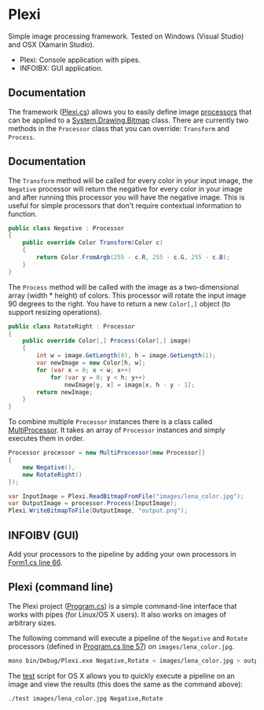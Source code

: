 # Plexi

Simple image processing framework. Tested on Windows (Visual Studio) and OSX (Xamarin Studio).

- Plexi: Console application with pipes.
- INFOIBX: GUI application.

## Documentation

The framework ([Plexi.cs](https://github.com/mrexodia/Plexi/blob/master/Plexi/Plexi.cs)) allows you to easily define image [processors](https://github.com/mrexodia/Plexi/blob/master/Plexi/Plexi.cs#L30) that can be applied to a [System.Drawing.Bitmap](https://msdn.microsoft.com/en-us/library/system.drawing.bitmap(v=vs.110).aspx) class. There are currently two methods in the `Processor` class that you can override: `Transform` and `Process`.

## Documentation

The `Transform` method will be called for every color in your input image, the `Negative` processor will return the negative for every color in your image and after running this processor you will have the negative image. This is useful for simple processors that don't require contextual information to function.

```c#
public class Negative : Processor
{
    public override Color Transform(Color c)
    {
        return Color.FromArgb(255 - c.R, 255 - c.G, 255 - c.B);
    }
}
```

The `Process` method will be called with the image as a two-dimensional array (width * height) of colors. This processor will rotate the input image 90 degrees to the right. You have to return a new `Color[,]` object (to support resizing operations).

```c#
public class RotateRight : Processor
{
    public override Color[,] Process(Color[,] image)
    {
        int w = image.GetLength(0), h = image.GetLength(1);
        var newImage = new Color[h, w];
        for (var x = 0; x < w; x++)
            for (var y = 0; y < h; y++)
                newImage[y, x] = image[x, h - y - 1];
        return newImage;
    }
}
```

To combine multiple `Processor` instances there is a class called [MultiProcessor](https://github.com/mrexodia/Plexi/blob/master/Plexi/Plexi.cs#L75). It takes an array of `Processor` instances and simply executes them in order.

```c#
Processor processor = new MultiProcessor(new Processor[]
{
    new Negative(),
    new RotateRight()
});

var InputImage = Plexi.ReadBitmapFromFile("images/lena_color.jpg");
var OutputImage = processor.Process(InputImage);
Plexi.WriteBitmapToFile(OutputImage, "output.png");
```

## INFOIBV (GUI)

Add your processors to the pipeline by adding your own processors in  [Form1.cs line 66](https://github.com/mrexodia/Plexi/blob/master/INFOIBV/Form1.cs#L66).

## Plexi (command line)

The Plexi project ([Program.cs](https://github.com/mrexodia/Plexi/blob/master/Plexi/Program.cs)) is a simple command-line interface that works with pipes (for Linux/OS X users). It also works on images of arbitrary sizes.

The following command will execute a pipeline of the `Negative` and `Rotate` processors (defined in [Program.cs line 57](https://github.com/mrexodia/Plexi/blob/master/Plexi/Program.cs#L57)) on `images/lena_color.jpg`.

```bash
mono bin/Debug/Plexi.exe Negative,Rotate < images/lena_color.jpg > output.png
```

The [test](https://github.com/mrexodia/Plexi/blob/master/Plexi/test) script for OS X allows you to quickly execute a pipeline on an image and view the results (this does the same as the command above):

```bash
./test images/lena_color.jpg Negative,Rotate
```
